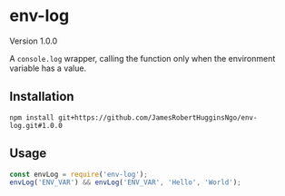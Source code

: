 # env-log

Version 1.0.0

A `console.log` wrapper, calling the function only when the environment variable has a value.

## Installation

```
npm install git+https://github.com/JamesRobertHugginsNgo/env-log.git#1.0.0
```

## Usage

``` JavaScript
const envLog = require('env-log');
envLog('ENV_VAR') && envLog('ENV_VAR', 'Hello', 'World');
```